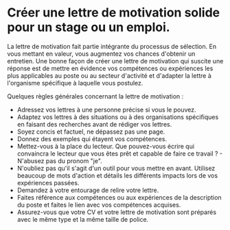 #  Créer une lettre de motivation solide pour un stage ou un emploi.

La lettre de motivation fait partie intégrante du processus de sélection. En vous mettant en valeur, vous augmentez vos chances d'obtenir un entretien. Une bonne façon de créer une lettre de motivation qui suscite une réponse est de mettre en évidence vos compétences ou expériences les plus applicables au poste ou au secteur d'activité et d'adapter la lettre à l'organisme spécifique à laquelle vous postulez.

Quelques règles générales concernant la lettre de motivation : 

- Adressez vos lettres à une personne précise si vous le pouvez.
- Adaptez vos lettres à des situations ou à des organisations spécifiques en faisant des recherches avant de rédiger vos lettres.
- Soyez concis et factuel, ne dépassez pas une page.
- Donnez des exemples qui étayent vos compétences.
- Mettez-vous à la place du lecteur. Que pouvez-vous écrire qui convaincra le lecteur que vous êtes prêt et capable de faire ce travail ? - N'abusez pas du pronom "je".
- N'oubliez pas qu'il s'agit d'un outil pour vous mettre en avant. Utilisez beaucoup de mots d'action et détails les différents impacts lors de vos expériences passées.
- Demandez à votre entourage de relire votre lettre.
- Faites référence aux compétences ou aux expériences de la description du poste et faites le lien avec vos compétences acquises.
- Assurez-vous que votre CV et votre lettre de motivation sont préparés avec le même type et la même taille de police.